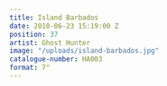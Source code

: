 ```yaml
---
title: Island Barbados
date: 2010-06-23 15:19:00 Z
position: 37
artist: Ghost Hunter
image: "/uploads/island-barbados.jpg"
catalogue-number: HA003
format: 7"
---
```


